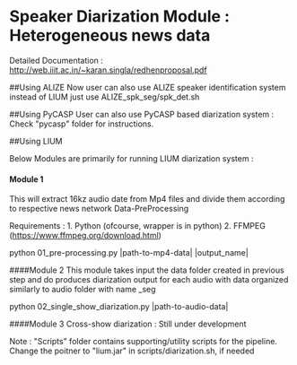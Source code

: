 # Speaker Diarization Module : Heterogeneous news data

Detailed Documentation : http://web.iiit.ac.in/~karan.singla/redhenproposal.pdf

##Using ALIZE
Now user can also use ALIZE speaker identification system instead of LIUM 
just use ALIZE_spk_seg/spk_det.sh

##Using PyCASP
User can also use PyCASP based diarization system :
Check "pycasp" folder for instructions.

##Using LIUM

Below Modules are primarily for running LIUM diarization system :

#### Module 1
This will extract 16kz audio date from Mp4 files and divide them according to respective news network
Data-PreProcessing

Requirements :
     1. Python (ofcourse, wrapper is in python)
     2. FFMPEG (https://www.ffmpeg.org/download.html)

python 01_pre-processing.py |path-to-mp4-data| |output_name|

####Module 2
This module takes input the data folder created in previous step and do produces diarization output for each audio with data organized similarly to audio folder with name <inp>_seg

python 02_single_show_diarization.py |path-to-audio-data|

####Module 3
Cross-show diarization : Still under development

Note :
"Scripts" folder contains supporting/utility scripts for the pipeline.
Change the poitner to "lium.jar" in scripts/diarization.sh, if needed

